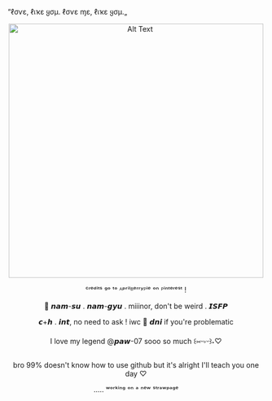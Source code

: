 “ℓσѵε, ℓเҡε ყσµ. ℓσѵε ɱε, ℓเҡε ყσµ.„<p>
<p align=center>
 <img src="https://github.com/user-attachments/assets/1daf6a7f-d454-42f3-b9ab-6032b81ad730" alt="Alt Text" width="500" height="500">
<p align="center">
 ᶜʳᵉᵈⁱᵗˢ ᵍᵒ ᵗᵒ ᴬᵖʳⁱˡᴮᵉʳʳʸᴾⁱᵉ ᵒⁿ ᴾⁱⁿᵗᵉʳᵉˢᵗ !
 <p align="center">
 🐙 𝙣𝙖𝙢-𝙨𝙪 . 𝙣𝙖𝙢-𝙜𝙮𝙪 . miiinor, don't be weird . 𝙄𝙎𝙁𝙋</p>
 <p align="center">
𝙘+𝙝 . 𝙞𝙣𝙩, no need to ask ! iwc 🦑 𝙙𝙣𝙞 if you're problematic</p>
<p align="center">
I love my legend @𝙥𝙖𝙬-07 sooo so much ꒰⁠⑅⁠ᵕ⁠༚⁠ᵕ⁠꒱⁠˖⁠♡</p>
<p align="center">
bro 99% doesn't know how to use github but it's alright I'll teach you one day ♡</p>
<p align="center">
..... ʷᵒʳᵏⁱⁿᵍ ᵒⁿ ᵃ ⁿᵉʷ ˢᵗʳᵃʷᵖᵃᵍᵉ</p>
</p>

<!--
<p>test</p>
<img src="https://github.com/user-attachments/assets/1daf6a7f-d454-42f3-b9ab-6032b81ad730" alt="Alt Text" width="500" height="500">
<!--
**mwshka/mwshka** is a ✨ _special_ ✨ repository because its `README.md` (this file) appears on your GitHub profile.

Here are some ideas to get you started:

- 🔭 I’m currently working on ...
- 🌱 I’m currently learning ...
- 👯 I’m looking to collaborate on ...
- 🤔 I’m looking for help with ...
- 💬 Ask me about ...
- 📫 How to reach me: ...
- 😄 Pronouns: ...
- ⚡ Fun fact: ...
-->
